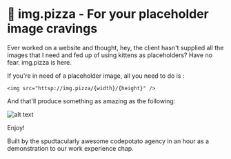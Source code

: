 # 🍕 img.pizza - For your placeholder image cravings

Ever worked on a website and thought, hey, the client hasn't supplied all the images that I need and fed up of using kittens as placeholders? Have no fear. img.pizza is here.

If you're in need of a placeholder image, all you need to do is :

```
<img src="httsp://img.pizza/{width}/{height}" />
```

And that'll produce something as amazing as the following: 

![alt text](https://img.pizza/400/400 "Mmm pizza")

Enjoy! 

Built by the spudtacularly awesome codepotato agency in an hour as a demonstration to our work experience chap. 
